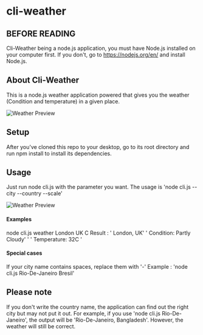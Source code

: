 # cli-weather

## BEFORE READING

Cli-Weather being a node.js application, you must have Node.js installed on your computer first. 
If you don't, go to https://nodejs.org/en/ and install Node.js.


## About Cli-Weather

This is a node.js weather application powered that gives you the weather (Condition and temperature) in a given place.

![Weather Preview](http://i.imgur.com/XMZRHuC.png)



## Setup

After you've cloned this repo to your desktop, go to its root directory and run npm install to install its dependencies.


## Usage 
Just run node cli.js with the parameter you want.
The usage is 'node cli.js --city --country --scale'

![Weather Preview](http://i.imgur.com/lrGcFie.png)

#### Examples
node cli.js weather London UK C
Result : 
		'  London, UK' 
		'  Condition: Partly Cloudy' '
		'  Temperature: 32C '

#### Special cases
If your city name contains spaces, replace them with '-'
Example : 'node cli.js Rio-De-Janeiro Bresil'

## Please note
If you don't write the country name, the application can find out the right city but may not put it out. For example, if you use 'node cli.js Rio-De-Janeiro', the output will be 'Rio-De-Janeiro, Bangladesh'. However, the weather will still be correct.     






